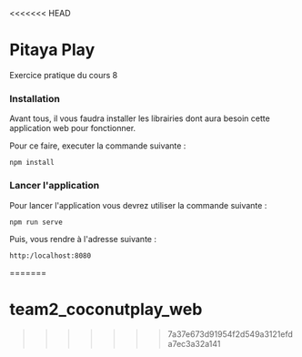 <<<<<<< HEAD
# Pitaya Play

Exercice pratique du cours 8

### Installation

Avant tous, il vous faudra installer les librairies dont aura besoin cette application web pour fonctionner.

Pour ce faire, executer la commande suivante :

```
npm install
```

### Lancer l'application

Pour lancer l'application vous devrez utiliser la commande suivante :

```
npm run serve
```

Puis, vous rendre à l'adresse suivante :

```
http:/localhost:8080
```
=======
# team2_coconutplay_web

>>>>>>> 7a37e673d91954f2d549a3121efda7ec3a32a141
